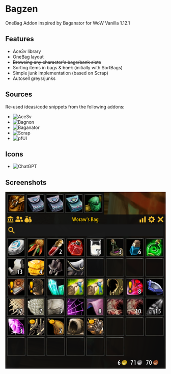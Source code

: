 # Bagzen

OneBag Addon inspired by Baganator for WoW Vanilla 1.12.1

## Features
- Ace3v library
- OneBag layout
- ~~Browsing any character's bags/bank slots~~
- Sorting items in bags & ~~bank~~ (initially with SortBags)
- Simple junk implementation (based on Scrap)
- Autosell greys/junks

## Sources
Re-used ideas/code snippets from the following addons:
- ![Ace3v](https://github.com/laytya/Ace3v)
- ![Bagnon](https://github.com/McPewPew/Bagnon)
- ![Baganator](https://github.com/Baganator/Baganator)
- ![Scrap](https://github.com/Jaliborc/Scrap)
- ![pfUI](https://github.com/shagu/pfUI)

## Icons
- ![ChatGPT](https://chatgpt.com)

## Screenshots
![Bagzen](/media/bagzen.png)
